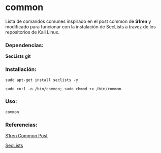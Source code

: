 # common

Lista de comandos comunes inspirado en el post common de **S1ren** y modificado para funcionar con la instalación de SecLists a travez de los repositorios de Kali Linux.

### Dependencias:

**SecLists**
**git**

### Installación:

`sudo apt-get install seclists -y`

`sudo curl -o /bin/common; sudo chmod +x /bin/common`

### Uso:

`common`

### Referencias:

[S1ren Common Post](https://sirensecurity.io/blog/common/)

[SecLists](https://github.com/danielmiessler/SecLists)
